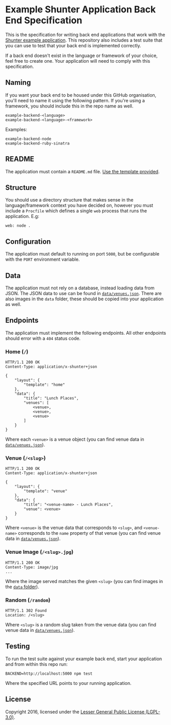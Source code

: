 
# Example Shunter Application Back End Specification

This is the specification for writing back end applications that work with the [Shunter example application](https://github.com/shunterjs/example). This repository also includes a test suite that you can use to test that your back end is implemented correctly.

If a back end doesn't exist in the language or framework of your choice, feel free to create one. Your application will need to comply with this specification.


## Naming

If you want your back end to be housed under this GitHub organisation, you'll need to name it using the following pattern. If you're using a framework, you should include this in the repo name as well.

```
example-backend-<language>
example-backend-<language>-<framework>
```

Examples:

```
example-backend-node
example-backend-ruby-sinatra
```


## README

The application must contain a `README.md` file. [Use the template provided](data/README-TEMPLATE.md).


## Structure

You should use a directory structure that makes sense in the language/framework context you have decided on, however you must include a `Procfile` which defines a single `web` process that runs the application. E.g:

```
web: node .
```


## Configuration

The application must default to running on port `5000`, but be configurable with the `PORT` environment variable.


## Data

The application must not rely on a database, instead loading data from JSON. The JSON data to use can be found in [`data/venues.json`](data/venues.json). There are also images in the `data` folder, these should be copied into your application as well.


## Endpoints

The application must implement the following endpoints. All other endpoints should error with a `404` status code.

### Home (`/`)

```
HTTP/1.1 200 OK
Content-Type: application/x-shunter+json

{
    "layout": {
        "template": "home"
    },
    "data": {
        "title": "Lunch Places",
        "venues": [
            <venue>,
            <venue>,
            <venue>
        ]
    }
}
```

Where each `<venue>` is a venue object (you can find venue data in [`data/venues.json`](data/venues.json)).

### Venue (`/<slug>`)

```
HTTP/1.1 200 OK
Content-Type: application/x-shunter+json

{
    "layout": {
        "template": "venue"
    },
    "data": {
        "title": "<venue-name> - Lunch Places",
        "venue": <venue>
    }
}
```

Where `<venue>` is the venue data that corresponds to `<slug>`, and `<venue-name>` corresponds to the `name` property of that venue (you can find venue data in [`data/venues.json`](data/venues.json)).

### Venue Image (`/<slug>.jpg`)

```
HTTP/1.1 200 OK
Content-Type: image/jpg
...
```

Where the image served matches the given `<slug>` (you can find images in the [`data` folder](data)).


### Random (`/random`)

```
HTTP/1.1 302 Found
Location: /<slug>
```

Where `<slug>` is a random slug taken from the venue data (you can find venue data in [`data/venues.json`](data/venues.json)).


## Testing

To run the test suite against your example back end, start your application and from within this repo run:

```
BACKEND=http://localhost:5000 npm test
```

Where the specified URL points to your running application.


## License

Copyright 2016, licensed under the [Lesser General Public License (LGPL-3.0)](http://www.gnu.org/licenses/lgpl-3.0.txt).
